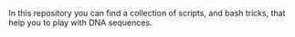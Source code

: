 In this repository you can find a collection of scripts, and bash tricks, that help you to play with DNA sequences.

